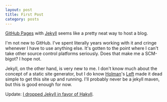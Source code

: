 ```yaml
---
layout: post
title: First Post
category: posts
---
```


[GitHub Pages][gp] with [Jekyll][jekyll] seems like a pretty neat way to host a
blog.

I'm not new to GitHub. I've spent literally years working with it and cringe
whenever I have to use anything else. It's gotten to the point where I can't
take other source control platforms seriously. Does that make me a SCM-bigot? I
hope not.

Jekyll, on the other hand, is very new to me. I don't know much about the
concept of a static site generator, but I do know [Holman][holman]'s
[Left][left] made it dead simple to get this site up and running. I'll probably
never be a jekyll maven, but this is good enough for now.

Update: [I dropped Jekyll in favor of Hakyll](2014-11-22-hakyll.html).

[gp]: https://pages.github.com/
[holman]: http://zachholman.com/
[jekyll]: https://github.com/mojombo/jekyll
[left]: http://zachholman.com/posts/left
